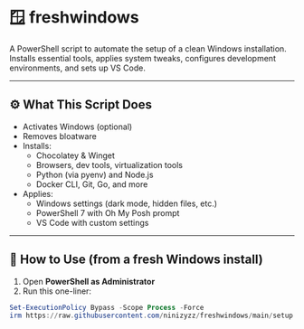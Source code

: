 # 🪟 freshwindows

A PowerShell script to automate the setup of a clean Windows installation.  
Installs essential tools, applies system tweaks, configures development environments, and sets up VS Code.

---

## ⚙️ What This Script Does

- Activates Windows (optional)
- Removes bloatware
- Installs:
  - Chocolatey & Winget
  - Browsers, dev tools, virtualization tools
  - Python (via pyenv) and Node.js
  - Docker CLI, Git, Go, and more
- Applies:
  - Windows settings (dark mode, hidden files, etc.)
  - PowerShell 7 with Oh My Posh prompt
  - VS Code with custom settings

---

## 🚀 How to Use (from a fresh Windows install)

1. Open **PowerShell as Administrator**
2. Run this one-liner:

```powershell
Set-ExecutionPolicy Bypass -Scope Process -Force
irm https://raw.githubusercontent.com/ninizyzz/freshwindows/main/setup.ps1 | iex
